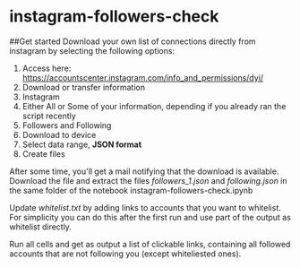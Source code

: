 # instagram-followers-check

##Get started
Download your own list of connections directly from instagram by selecting the following options:
1. Access here: https://accountscenter.instagram.com/info_and_permissions/dyi/
2. Download or transfer information
3. Instagram
4. Either All or Some of your information, depending if you already ran the script recently
5. Followers and Following
6. Download to device
7. Select data range, **JSON format**
8. Create files

After some time, you'll get a mail notifying that the download is available. Download the file and extract the files *followers_1.json* and *following.json* in the same folder of the notebook instagram-followers-check.ipynb

Update *whitelist.txt* by adding links to accounts that you want to whitelist. For simplicity you can do this after the first run and use part of the output as whitelist directly. 

Run all cells and get as output a list of clickable links, containing all followed accounts that are not following you (except whiteliested ones).

